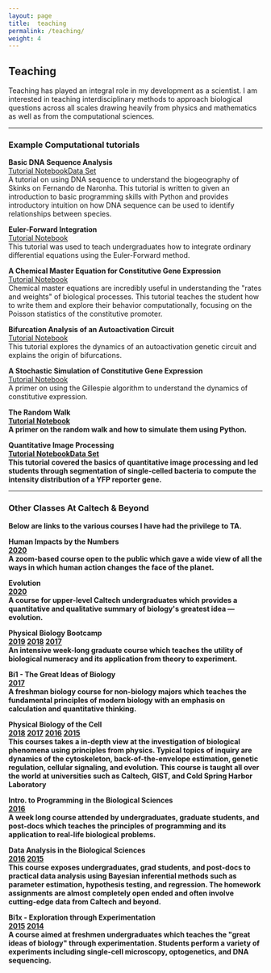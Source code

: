 ```yaml
---
layout: page
title:  teaching
permalink: /teaching/
weight: 4
---
```



## Teaching


Teaching has played an integral role in my development as a scientist. I am interested in
teaching interdisciplinary methods to approach biological questions across all
scales drawing heavily from physics and mathematics as well as from the
computational sciences.


<hr/>


### Example Computational tutorials

<b>Basic DNA Sequence Analysis</b><br/> 
<a class="m-1 btn btn-outline-secondary btn-sm" href="http://bi1.caltech.edu/2017/code/t01_sequence_analysis.html">Tutorial Notebook</a><a class="m-1 btn btn-outline-secondary btn-sm" href="http://rpdata.caltech.edu/courses/bi1_2017/data/mabuya_atlantica.zip">Data Set</a><br/>
A tutorial on using DNA sequence to understand the biogeography of Skinks on Fernando de Naronha. This tutorial is written to given an introduction to basic programming skills with Python and provides introductory intuition on how DNA sequence can be used to 
 identify relationships between species.

<b>Euler-Forward Integration</b> <br/><a class='m-1 btn btn-outline-secondary btn-sm ' href='http://bi1.caltech.edu/2017/code/t02_numerical_integration.html'>Tutorial Notebook</a><br/> 
This tutorial was used to teach undergraduates how to integrate ordinary differential equations using the Euler-Forward method.

<b>A Chemical Master Equation for Constitutive Gene Expression</b> <br/>
<a class='m-1 btn btn-outline-secondary btn-sm' href='https://colab.research.google.com/drive/1Lg0HKBgAo83DrUV1MNLqP3psfJp5u1HJ?usp=sharing'>Tutorial Notebook</a><br/> 
Chemical master equations are incredibly useful in understanding the "rates and weights" of biological processes. This tutorial teaches the student how to write them and explore their behavior computationally,
focusing on the Poisson statistics of the constitutive promoter.

<b>Bifurcation Analysis of an Autoactivation Circuit</b><br/>
<a class='m-1 btn btn-outline-secondary btn-sm' href="https://colab.research.google.com/drive/1iOTfgVvFkPT_q0VmIFxJjMMnkwLEsUH4?usp=sharing"> Tutorial Notebook</a><br/>
This tutorial explores the dynamics of an autoactivation genetic circuit and explains the origin of bifurcations.  

<b>A Stochastic Simulation of Constitutive Gene Expression</b><br/>
<a class='m-1 btn btn-outline-secondary btn-sm' href='https://drive.google.com/file/d/190VsVUXook0rSiqPbozoTPJv4W634d3A/view?usp=sharing'>Tutorial Notebook</a><br/>
A primer on using the Gillespie algorithm to understand the dynamics of constitutive expression.

<b>The Random Walk<b><br/>
<a class="m-1 btn btn-outline-secondary btn-sm" href='https://colab.research.google.com/drive/1a_8T8zamZXYn0b2fNfgwC9NpuE3nE0td?usp=sharing'>Tutorial Notebook</a><br/>
A primer on the random walk and how to simulate them using Python.


<b>Quantitative Image Processing</b><br/>
<a class='m-1 btn btn-outline-secondary btn-sm' href='http://bi1.caltech.edu/2017/code/t04_quantitative_image_processing.html'>Tutorial Notebook</a><a class='m-1 btn btn-outline-secondary btn-sm' href='http://rpdata.caltech.edu/courses/bi1_2017/data/ecoli_images.zip'>Data Set</a><br/> 
This tutorial covered the basics of quantitative image processing and led
students through segmentation of single-celled bacteria to compute the
intensity distribution of a YFP reporter gene. 


<hr/>


### Other Classes At Caltech & Beyond

Below are links to the various courses I have had the privilege to TA.


<b>Human Impacts by the Numbers</b><br/><a class="m-1 btn btn-outline-secondary btn-sm" href="https://www.rpgroup.caltech.edu/aph150">2020</a><br/>
A zoom-based course open to the public which gave a wide view of all the ways in which human action changes the face of the planet.
<br/>

<b>Evolution </b><br/><a class='m-1 btn btn-outline-secondary btn-sm' href='https://www.rpgroup.caltech.edu/bige105'>2020</a><br/> 
A course for upper-level Caltech undergraduates which provides a quantitative and qualitative summary of biology's greatest idea — evolution.<br/>


<b>Physical Biology Bootcamp</b><br/><a class="m-1 btn btn-outline-secondary btn-sm" href="https://www.rpgroup.caltech.edu/be262/2019">2019</a> 
<a class="m-1 btn btn-outline-secondary btn-sm" href="https://www.rpgroup.caltech.edu/be262/2018">2018</a> 
<a class="m-1 btn btn-outline-secondary btn-sm" href="https://www.rpgroup.caltech.edu/be262/2017">2017</a><br/>
An intensive week-long graduate course which teaches the utility of biological numeracy and its application from theory to experiment.

<b>Bi1 - The Great Ideas of Biology</b><br/><a class='m-1 btn btn-outline-secondary btn-sm' href="http://bi1.caltech.edu">2017</a><br/>
A freshman biology course for non-biology majors which teaches the fundamental principles of modern biology with an emphasis on calculation and quantitative thinking.


<b>Physical Biology of the Cell</b><br/><a class='m-1 btn btn-outline-secondary btn-sm' href="http://beaph161.caltech.edu/2018/">2018</a>
<a class='m-1 btn btn-outline-secondary btn-sm' href="http://www.rpgroup.caltech.edu/gist_pboc_2017">2017</a> 
<a class='m-1 btn btn-outline-secondary btn-sm' href='http://www.rpgroup.caltech.edu/gist_pboc_2016'>2016</a> 
<a class='m-1 btn btn-outline-secondary btn-sm' href='http://www.rpdata.caltech.edu/courses/CSHL_PBoC_2015'>2015</a> <br/>
This courses takes a in-depth view at the investigation of biological
phenomena using principles from physics. Typical topics of inquiry are
dynamics of the cytoskeleton, back-of-the-envelope estimation, genetic
regulation, cellular signaling, and evolution. This course is taught all over
the world at universities such as Caltech, GIST, and Cold Spring Harbor Laboratory


<b>Intro. to Programming in the Biological Sciences</b><br/> <a class='m-1 btn btn-outline-secondary btn-sm' href='http://justinbois.github.io/bootcamp/2016'>2016</a><br/>
A week long course attended by undergraduates, graduate students, and post-docs which teaches the principles of programming and its application to real-life biological problems.


<b>Data Analysis in the Biological Sciences</b><br/>
<a class='m-1 btn btn-outline-secondary btn-sm' href='http://bebi103.caltech.edu/2016'>2016</a> 
<a class='m-1 btn btn-outline-secondary btn-sm' href='http://bebi103.caltech.edu/2015'>2015</a><br/>
This course exposes undergraduates, grad students, and post-docs to practical data analysis using Bayesian inferential methods such as parameter estimation, hypothesis testing, and regression. The homework assignments are almost completely open ended and often involve cutting-edge data from Caltech and beyond.



 <b>Bi1x - Exploration through Experimentation</b><br/> 
 <a class='m-1 btn btn-outline-secondary btn-sm' href='http://bi1x.caltech.edu/2015/'>2015</a>
 <a class='m-1 btn btn-outline-secondary btn-sm' href='http://bi1x.caltech.edu/2014/'>2014</a><br/>
 A course aimed at freshmen undergraduates which teaches the "great ideas of biology" through experimentation. Students perform a variety of experiments including  single-cell microscopy, optogenetics, and DNA sequencing.
